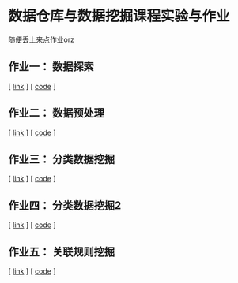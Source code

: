 # 数据仓库与数据挖掘课程实验与作业

随便丢上来点作业orz

## 作业一： 数据探索

[ [link](https://github.com/beiyuouo/data-mining-hw/tree/main/hw1) ] [ [code](https://beiyuouo.github.io/data-mining-hw/hw1/data_exploration) ]

## 作业二： 数据预处理

[ [link](https://github.com/beiyuouo/data-mining-hw/tree/main/hw2) ] [ [code](https://beiyuouo.github.io/data-mining-hw/hw2/data_preprocessing) ]

## 作业三： 分类数据挖掘

[ [link](https://github.com/beiyuouo/data-mining-hw/tree/main/hw3) ] [ [code](https://beiyuouo.github.io/data-mining-hw/hw3/classification) ]

## 作业四： 分类数据挖掘2

[ [link](https://github.com/beiyuouo/data-mining-hw/tree/main/hw4) ] [ [code](https://beiyuouo.github.io/data-mining-hw/hw4/classificationv2) ]

## 作业五： 关联规则挖掘

[ [link](https://github.com/beiyuouo/data-mining-hw/tree/main/hw5) ] [ [code](https://beiyuouo.github.io/data-mining-hw/hw5/association_rule_mining) ]